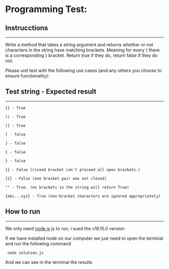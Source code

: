 # Programming Test:

## Instrucctions
------
Write a method that takes a string argument and returns whether or not characters in the string have matching brackets. Meaning for every { there is a corresponding } bracket. Return true if they do, return false if they do not. 



Please unit test with the following use cases (and any others you choose to ensure functionality):



## Test string - Expected result
------
```
{} - True

() - True

[] - True

[ - false

] - false

{ - false

} - false

}{ - False (closed bracket can't proceed all open brackets.)

{{} - False (one bracket pair was not closed)

"" - True. (no brackets in the string will return True) 

{abc...xyz} - True (non-bracket characters are ignored appropriately)

```


## How to run  
------

We only need [node js](https://nodejs.org/es/) js to run, i sued the v16.15.0 version 

If we have installed node on our computer we just need to open the terminal and run the following command

```
 node solution.js
```

And we can see in the terminal the results
